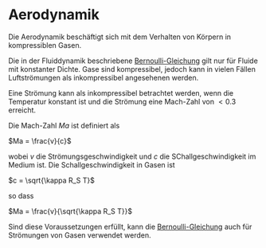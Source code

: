 # Aerodynamik

Die Aerodynamik beschäftigt sich mit dem  Verhalten von Körpern in kompressiblen Gasen. 

Die in der Fluiddynamik beschriebene [Bernoulli-Gleichung](../Hydraulik/stroemungen.html#satz-von-bernoulli) gilt nur für Fluide mit konstanter Dichte.
Gase sind kompressibel, jedoch kann in vielen Fällen Luftströmungen als inkompressibel angesehenen werden.

Eine Strömung kann als inkompressibel betrachtet werden, wenn die Temperatur konstant ist und die Strömung eine Mach-Zahl von $< 0.3$ erreicht.

Die Mach-Zahl $Ma$ ist definiert als

$Ma = \frac{v}{c}$

wobei $v$ die Strömungsgeschwindigkeit und $c$ die SChallgeschwindigkeit im Medium ist. Die Schallgeschwindigkeit in Gasen ist

$c = \sqrt{\kappa R_S T}$

so dass

$Ma = \frac{v}{\sqrt{\kappa R_S T}}$

Sind diese Voraussetzungen erfüllt, kann die [Bernoulli-Gleichung](../Hydraulik/stroemungen.html#satz-von-bernoulli) auch für Strömungen von Gasen verwendet werden. 